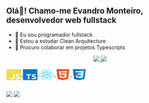 ## Olá👋! Chamo-me Evandro Monteiro, desenvolvedor web fullstack

- 🔭 Eu sou programador fullstack
- 🌱 Estou a estudar Clean Arquitecture
- 🤔 Procuro colaborar em projetos Typescripts

<div align="center">
  <a href="https://github.com/evandromonteiro">
  <img height="180em" src="https://github-readme-stats.vercel.app/api?username=evandromonteiro&show_icons=true&theme=dracula&include_all_commits=true&count_private=true"/>
  <img height="180em" src="https://github-readme-stats.vercel.app/api/top-langs/?username=evandromonteiro&layout=compact&langs_count=7&theme=dracula"/>
</div>
  
  <div style="display: inline_block"><br>
  <img align="center" alt="evan-Js" height="30" width="40" src="https://raw.githubusercontent.com/devicons/devicon/master/icons/javascript/javascript-plain.svg">
  <img align="center" alt="evan-Ts" height="30" width="40" src="https://raw.githubusercontent.com/devicons/devicon/master/icons/typescript/typescript-plain.svg">
  <img align="center" alt="evan-React" height="30" width="40" src="https://raw.githubusercontent.com/devicons/devicon/master/icons/react/react-original.svg">
  <img align="center" alt="evan-HTML" height="30" width="40" src="https://raw.githubusercontent.com/devicons/devicon/master/icons/html5/html5-original.svg">
  <img align="center" alt="evan-CSS" height="30" width="40" src="https://raw.githubusercontent.com/devicons/devicon/master/icons/css3/css3-original.svg">
</div>

##
  
  <div>
 <!--<a href="https://discord.gg/wagxzStdcR" target="_blank"><img src="https://img.shields.io/badge/Discord-7289DA?style=for-the-badge&logo=discord&logoColor=white" target="_blank"></a> -->
  <a href = "mailto:goodvandro@gmail.com"><img src="https://img.shields.io/badge/-Gmail-%23333?style=for-the-badge&logo=gmail&logoColor=white" target="_blank"></a>
  <a href="https://www.linkedin.com/in/evandro-monteiro/" target="_blank"><img src="https://img.shields.io/badge/-LinkedIn-%230077B5?style=for-the-badge&logo=linkedin&logoColor=white" target="_blank"></a>  
</div>
